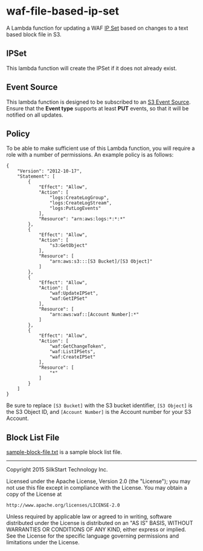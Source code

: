# waf-file-based-ip-set

A Lambda function for updating a WAF [IP Set][1] based on changes to a text based
block file in S3.


## IPSet

This lambda function will create the IPSet if it does not already exist.


## Event Source

This lambda function is designed to be subscribed to an [S3 Event Source][2]. Ensure
that the **Event type** supports at least **PUT** events, so that it will be notified
on all updates.


## Policy

To be able to make sufficient use of this Lambda function, you will require a role 
with a number of permissions. An example policy is as follows:

```
{
    "Version": "2012-10-17",
    "Statement": [
        {
            "Effect": "Allow",
            "Action": [
                "logs:CreateLogGroup",
                "logs:CreateLogStream",
                "logs:PutLogEvents"
            ],
            "Resource": "arn:aws:logs:*:*:*"
        },
        {
            "Effect": "Allow",
            "Action": [
                "s3:GetObject"
            ],
            "Resource": [
                "arn:aws:s3:::[S3 Bucket]/[S3 Object]"
            ]
        },
        {
            "Effect": "Allow",
            "Action": [
                "waf:UpdateIPSet",
                "waf:GetIPSet"
            ],
            "Resource": [
                "arn:aws:waf::[Account Number]:*"
            ]
        },
        {
            "Effect": "Allow",
            "Action": [
                "waf:GetChangeToken",
                "waf:ListIPSets",
                "waf:CreateIPSet"
            ],
            "Resource": [
                "*"
            ]
        }
    ]
}
```

Be sure to replace `[S3 Bucket]` with the S3 bucket identifier, `[S3 Object]` is 
the S3 Object ID, and `[Account Number]` is the Account number for your S3 Account.


## Block List File

[sample-block-file.txt](sample-block-file.txt) is a sample block list file.


-----

Copyright 2015 SilkStart Technology Inc.

Licensed under the Apache License, Version 2.0 (the "License");
you may not use this file except in compliance with the License.
You may obtain a copy of the License at

    http://www.apache.org/licenses/LICENSE-2.0

Unless required by applicable law or agreed to in writing, software
distributed under the License is distributed on an "AS IS" BASIS,
WITHOUT WARRANTIES OR CONDITIONS OF ANY KIND, either express or implied.
See the License for the specific language governing permissions and
limitations under the License.

[1]: http://docs.aws.amazon.com/waf/latest/APIReference/API_IPSet.html
[2]: http://docs.aws.amazon.com/lambda/latest/dg/intro-core-components.html#intro-core-components-event-sources